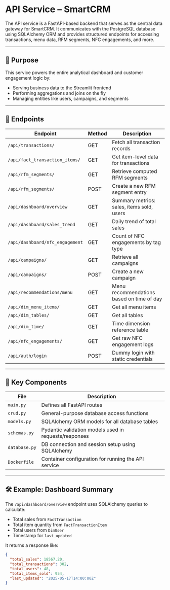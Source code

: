 # API Service – SmartCRM

The API service is a FastAPI-based backend that serves as the central data gateway for SmartCRM. It communicates with the PostgreSQL database using SQLAlchemy ORM and provides structured endpoints for accessing transactions, menu data, RFM segments, NFC engagements, and more.

---

## 🚀 Purpose

This service powers the entire analytical dashboard and customer engagement logic by:
- Serving business data to the Streamlit frontend
- Performing aggregations and joins on the fly
- Managing entities like users, campaigns, and segments

---

## 🔌 Endpoints

| Endpoint                             | Method | Description                                      |
|--------------------------------------|--------|--------------------------------------------------|
| `/api/transactions/`                | GET    | Fetch all transaction records                   |
| `/api/fact_transaction_items/`      | GET    | Get item-level data for transactions            |
| `/api/rfm_segments/`                | GET    | Retrieve computed RFM segments                  |
| `/api/rfm_segments/`                | POST   | Create a new RFM segment entry                  |
| `/api/dashboard/overview`           | GET    | Summary metrics: sales, items sold, users       |
| `/api/dashboard/sales_trend`        | GET    | Daily trend of total sales                      |
| `/api/dashboard/nfc_engagement`     | GET    | Count of NFC engagements by tag type            |
| `/api/campaigns/`                   | GET    | Retrieve all campaigns                          |
| `/api/campaigns/`                   | POST   | Create a new campaign                           |
| `/api/recommendations/menu`         | GET    | Menu recommendations based on time of day       |
| `/api/dim_menu_items/`              | GET    | Get all menu items                              |
| `/api/dim_tables/`                  | GET    | Get all tables                                  |
| `/api/dim_time/`                    | GET    | Time dimension reference table                  |
| `/api/nfc_engagements/`             | GET    | Get raw NFC engagement logs                     |
| `/api/auth/login`                   | POST   | Dummy login with static credentials             |

---

## 🧱 Key Components

| File            | Description                                                |
|-----------------|------------------------------------------------------------|
| `main.py`       | Defines all FastAPI routes                                 |
| `crud.py`       | General-purpose database access functions                  |
| `models.py`     | SQLAlchemy ORM models for all database tables              |
| `schemas.py`    | Pydantic validation models used in requests/responses      |
| `database.py`   | DB connection and session setup using SQLAlchemy           |
| `Dockerfile`    | Container configuration for running the API service        |

---

## 🛠️ Example: Dashboard Summary

The `/api/dashboard/overview` endpoint uses SQLAlchemy queries to calculate:
- Total sales from `FactTransaction`
- Total item quantity from `FactTransactionItem`
- Total users from `DimUser`
- Timestamp for `last_updated`

It returns a response like:

```json
{
  "total_sales": 18567.20,
  "total_transactions": 302,
  "total_users": 48,
  "total_items_sold": 954,
  "last_updated": "2025-05-17T14:00:00Z"
}